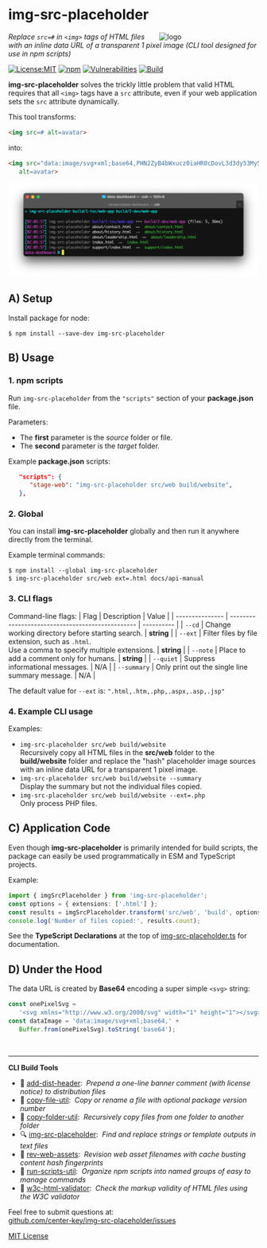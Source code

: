 # img-src-placeholder
<img src=https://centerkey.com/graphics/center-key-logo.svg align=right width=200 alt=logo>

_Replace `src=#` in `<img>` tags of HTML files with an inline data URL of a transparent 1 pixel image (CLI tool designed for use in npm scripts)_

[![License:MIT](https://img.shields.io/badge/License-MIT-blue.svg)](https://github.com/center-key/img-src-placeholder/blob/main/LICENSE.txt)
[![npm](https://img.shields.io/npm/v/img-src-placeholder.svg)](https://www.npmjs.com/package/img-src-placeholder)
[![Vulnerabilities](https://snyk.io/test/github/center-key/img-src-placeholder/badge.svg)](https://snyk.io/test/github/center-key/img-src-placeholder)
[![Build](https://github.com/center-key/img-src-placeholder/workflows/build/badge.svg)](https://github.com/center-key/img-src-placeholder/actions/workflows/run-spec-on-push.yaml)

**img-src-placeholder** solves the trickly little problem that valid HTML requires that all `<img>` tags
have a `src` attribute, even if your web application sets the `src` attribute dynamically.

This tool transforms:
```html
<img src=# alt=avatar>
```
into:
```html
<img src="data:image/svg+xml;base64,PHN2ZyB4bWxucz0iaHR0cDovL3d3dy53My5vcmcvMjAwMC9zdmciIHdpZHRoPSIxIiBoZWlnaHQ9IjEiPjwvc3ZnPg=="
   alt=avatar>
```

<img src=https://raw.githubusercontent.com/center-key/img-src-placeholder/main/screenshot.png
width=800 alt=screenshot>

## A) Setup
Install package for node:
```shell
$ npm install --save-dev img-src-placeholder
```

## B) Usage
### 1. npm scripts
Run `img-src-placeholder` from the `"scripts"` section of your **package.json** file.

Parameters:
* The **first** parameter is the *source* folder or file.
* The **second** parameter is the *target* folder.

Example **package.json** scripts:
```json
   "scripts": {
      "stage-web": "img-src-placeholder src/web build/website",
   },
```

### 2. Global
You can install **img-src-placeholder** globally and then run it anywhere directly from the terminal.

Example terminal commands:
```shell
$ npm install --global img-src-placeholder
$ img-src-placeholder src/web ext=.html docs/api-manual
```

### 3. CLI flags
Command-line flags:
| Flag            | Description                                      | Value      |
| --------------- | ------------------------------------------------ | ---------- |
| `--cd`          | Change working directory before starting search. | **string** |
| `--ext`         | Filter files by file extension, such as `.html`.<br>Use a comma to specify multiple extensions. | **string** |
| `--note`        | Place to add a comment only for humans.          | **string** |
| `--quiet`       | Suppress informational messages.                 | N/A        |
| `--summary`     | Only print out the single line summary message.  | N/A        |

The default value for `--ext` is: `".html,.htm,.php,.aspx,.asp,.jsp"`

### 4. Example CLI usage
Examples:
   - `img-src-placeholder src/web build/website`<br>
   Recursively copy all HTML files in the **src/web** folder to the **build/website** folder and replace the "hash" placeholder image sources with an inline data URL for a transparent 1 pixel image.
   - `img-src-placeholder src/web build/website --summary`<br>
   Display the summary but not the individual files copied.
   - `img-src-placeholder src/web build/website --ext=.php`<br>
   Only process PHP files.

## C) Application Code
Even though **img-src-placeholder** is primarily intended for build scripts, the package can easily be used programmatically in ESM and TypeScript projects.

Example:
``` typescript
import { imgSrcPlaceholder } from 'img-src-placeholder';
const options = { extensions: ['.html'] };
const results = imgSrcPlaceholder.transform('src/web', 'build', options);
console.log('Number of files copied:', results.count);
```

See the **TypeScript Declarations** at the top of [img-src-placeholder.ts](img-src-placeholder.ts) for documentation.

## D) Under the Hood
The data URL is created by **Base64** encoding a super simple `<svg>` string:
```javascript
const onePixelSvg =
   '<svg xmlns="http://www.w3.org/2000/svg" width="1" height="1"></svg>';
const dataImage = 'data:image/svg+xml;base64,' +
   Buffer.from(onePixelSvg).toString('base64');
```

<br>

---
**CLI Build Tools**
   - 🎋 [add-dist-header](https://github.com/center-key/add-dist-header):&nbsp; _Prepend a one-line banner comment (with license notice) to distribution files_
   - 📄 [copy-file-util](https://github.com/center-key/copy-file-util):&nbsp; _Copy or rename a file with optional package version number_
   - 📂 [copy-folder-util](https://github.com/center-key/copy-folder-util):&nbsp; _Recursively copy files from one folder to another folder_
   - 🔍 [img-src-placeholder](https://github.com/center-key/img-src-placeholder):&nbsp; _Find and replace strings or template outputs in text files_
   - 🔢 [rev-web-assets](https://github.com/center-key/rev-web-assets):&nbsp; _Revision web asset filenames with cache busting content hash fingerprints_
   - 🚆 [run-scripts-util](https://github.com/center-key/run-scripts-util):&nbsp; _Organize npm scripts into named groups of easy to manage commands_
   - 🚦 [w3c-html-validator](https://github.com/center-key/w3c-html-validator):&nbsp; _Check the markup validity of HTML files using the W3C validator_

Feel free to submit questions at:<br>
[github.com/center-key/img-src-placeholder/issues](https://github.com/center-key/img-src-placeholder/issues)

[MIT License](LICENSE.txt)
